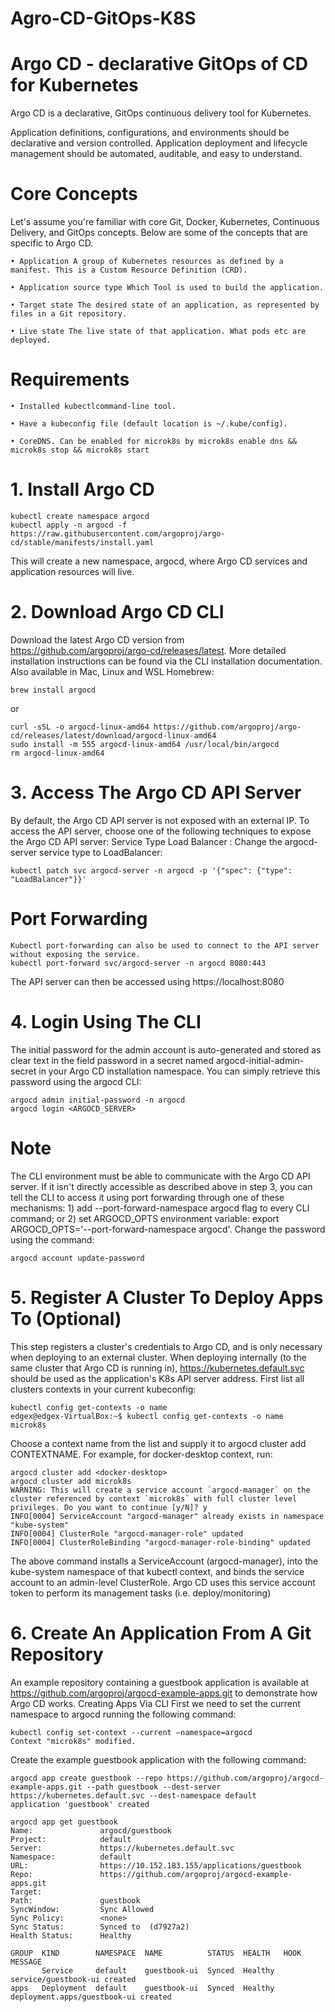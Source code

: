 # Agro-CD-GitOps-K8S

# Argo CD - declarative  GitOps of CD for Kubernetes 

Argo CD is a declarative, GitOps continuous delivery tool for Kubernetes.

Application definitions, configurations, and environments should be declarative and version controlled. Application deployment and lifecycle management should be automated, auditable, and easy to understand.

# Core Concepts

Let's assume you're familiar with core Git, Docker, Kubernetes, Continuous Delivery, and GitOps concepts. Below are some of the concepts that are specific to Argo CD.
      
    • Application A group of Kubernetes resources as defined by a manifest. This is a Custom Resource Definition (CRD).
      
    • Application source type Which Tool is used to build the application.
      
    • Target state The desired state of an application, as represented by files in a Git repository. 
      
    • Live state The live state of that application. What pods etc are deployed.


# Requirements

    • Installed kubectlcommand-line tool.
      
    • Have a kubeconfig file (default location is ~/.kube/config).
      
    • CoreDNS. Can be enabled for microk8s by microk8s enable dns && microk8s stop && microk8s start

# 1. Install Argo CD

```
kubectl create namespace argocd
kubectl apply -n argocd -f https://raw.githubusercontent.com/argoproj/argo-cd/stable/manifests/install.yaml
```

This will create a new namespace, argocd, where Argo CD services and application resources will live.

# 2. Download Argo CD CLI

Download the latest Argo CD version from https://github.com/argoproj/argo-cd/releases/latest. More detailed installation instructions can be found via the CLI installation documentation.
Also available in Mac, Linux and WSL Homebrew:
```
brew install argocd 
```
or 

```
curl -sSL -o argocd-linux-amd64 https://github.com/argoproj/argo-cd/releases/latest/download/argocd-linux-amd64
sudo install -m 555 argocd-linux-amd64 /usr/local/bin/argocd
rm argocd-linux-amd64
```

# 3. Access The Argo CD API Server

By default, the Argo CD API server is not exposed with an external IP. To access the API server, choose one of the following techniques to expose the Argo CD API server:
Service Type Load Balancer :
Change the argocd-server service type to LoadBalancer:
```
kubectl patch svc argocd-server -n argocd -p '{"spec": {"type": "LoadBalancer"}}'
```

# Port Forwarding
```
Kubectl port-forwarding can also be used to connect to the API server without exposing the service.
kubectl port-forward svc/argocd-server -n argocd 8080:443
```
The API server can then be accessed using https://localhost:8080

# 4. Login Using The CLI

The initial password for the admin account is auto-generated and stored as clear text in the field password in a secret named argocd-initial-admin-secret in your Argo CD installation namespace. You can simply retrieve this password using the argocd CLI:
```
argocd admin initial-password -n argocd
argocd login <ARGOCD_SERVER>
```

# Note
The CLI environment must be able to communicate with the Argo CD API server. If it isn't directly accessible as described above in step 3, you can tell the CLI to access it using port forwarding through one of these mechanisms: 1) add --port-forward-namespace argocd flag to every CLI command; or 2) set ARGOCD_OPTS environment variable: export ARGOCD_OPTS='--port-forward-namespace argocd'.
Change the password using the command:
```
argocd account update-password
```

# 5. Register A Cluster To Deploy Apps To (Optional)

This step registers a cluster's credentials to Argo CD, and is only necessary when deploying to an external cluster. When deploying internally (to the same cluster that Argo CD is running in), https://kubernetes.default.svc should be used as the application's K8s API server address.
First list all clusters contexts in your current kubeconfig:
```
kubectl config get-contexts -o name
edgex@edgex-VirtualBox:~$ kubectl config get-contexts -o name
microk8s
```

Choose a context name from the list and supply it to argocd cluster add CONTEXTNAME. For example, for docker-desktop context, run:
```
argocd cluster add <docker-desktop>
argocd cluster add microk8s
WARNING: This will create a service account `argocd-manager` on the cluster referenced by context `microk8s` with full cluster level privileges. Do you want to continue [y/N]? y
INFO[0004] ServiceAccount "argocd-manager" already exists in namespace "kube-system" 
INFO[0004] ClusterRole "argocd-manager-role" updated    
INFO[0004] ClusterRoleBinding "argocd-manager-role-binding" updated 
```

The above command installs a ServiceAccount (argocd-manager), into the kube-system namespace of that kubectl context, and binds the service account to an admin-level ClusterRole. Argo CD uses this service account token to perform its management tasks (i.e. deploy/monitoring)

# 6. Create An Application From A Git Repository
An example repository containing a guestbook application is available at https://github.com/argoproj/argocd-example-apps.git to demonstrate how Argo CD works.
Creating Apps Via CLI
First we need to set the current namespace to argocd running the following command:
```
kubectl config set-context --current –namespace=argocd
Context "microk8s" modified.
```

Create the example guestbook application with the following command:
```
argocd app create guestbook --repo https://github.com/argoproj/argocd-example-apps.git --path guestbook --dest-server https://kubernetes.default.svc --dest-namespace default
application 'guestbook' created
```
```
argocd app get guestbook
Name:               argocd/guestbook
Project:            default
Server:             https://kubernetes.default.svc
Namespace:          default
URL:                https://10.152.183.155/applications/guestbook
Repo:               https://github.com/argoproj/argocd-example-apps.git
Target:             
Path:               guestbook
SyncWindow:         Sync Allowed
Sync Policy:        <none>
Sync Status:        Synced to  (d7927a2)
Health Status:      Healthy

GROUP  KIND        NAMESPACE  NAME          STATUS  HEALTH   HOOK  MESSAGE
       Service     default    guestbook-ui  Synced  Healthy        service/guestbook-ui created
apps   Deployment  default    guestbook-ui  Synced  Healthy        deployment.apps/guestbook-ui created
```



